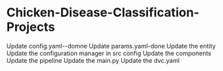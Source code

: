 # Chicken-Disease-Classification-Projects
Update config.yaml--domne
Update params.yaml-done
Update the entity
Update the configuration manager in src config
Update the components
Update the pipeline
Update the main.py
Update the dvc.yaml